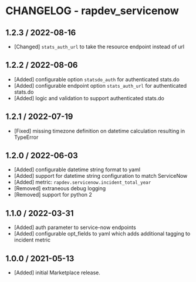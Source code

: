 # CHANGELOG - rapdev_servicenow
## 1.2.3 / 2022-08-16
- [Changed] `stats_auth_url` to take the resource endpoint instead of url


## 1.2.2 / 2022-08-06

-  [Added] configurable option `statsdo_auth` for authenticated stats.do
-  [Added] configurable endpoint option `stats_auth_url` for authenticated stats.do
-  [Added] logic and validation to support authenticated stats.do

## 1.2.1 / 2022-07-19

- [Fixed] missing timezone definition on datetime calculation resulting in TypeError
 
## 1.2.0 / 2022-06-03

- [Added] configurable datetime string format to yaml
- [Added] support for datetime string configuration to match ServiceNow
- [Added] metric: `rapdev.servicenow.incident_total_year`
- [Removed] extraneous debug logging
- [Removed] support for python 2

## 1.1.0 / 2022-03-31

- [Added] auth parameter to service-now endpoints
- [Added] configurable opt_fields to yaml which adds additional tagging to incident metric

## 1.0.0 / 2021-05-13

- [Added] initial Marketplace release.


